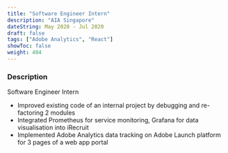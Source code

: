 ```yaml
---
title: "Software Engineer Intern"
description: "AIA Singapore"
dateString: May 2020 - Jul 2020
draft: false
tags: ["Adobe Analytics", "React"]
showToc: false
weight: 404
--- 
```


### Description
Software Engineer Intern
- Improved existing code of an internal project by debugging and re-factoring 2 modules
- Integrated Prometheus for service monitoring, Grafana for data visualisation into iRecruit
- Implemented Adobe Analytics data tracking on Adobe Launch platform for 3 pages of a web app portal
